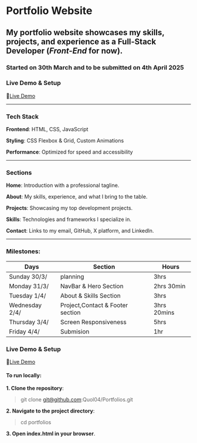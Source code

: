 # Portfolio Website 
## My portfolio website showcases my skills, projects, and experience as a Full-Stack Developer (*Front-End* for now). 
### Started on 30th March and to be submitted on 4th April 2025

### Live Demo & Setup
🔗[Live Demo](https://quol-developer.netlify.app/)

---

### Tech Stack
**Frontend**: HTML, CSS, JavaScript

**Styling**: CSS Flexbox & Grid, Custom Animations

**Performance**: Optimized for speed and accessibility

---

###  Sections
**Home**: Introduction with a professional tagline.

**About**: My skills, experience, and what I bring to the table.

**Projects**: Showcasing my top development projects.

**Skills**: Technologies and frameworks I specialize in.

**Contact**: Links to my email, GitHub, X platform, and LinkedIn.

---

### Milestones:
| Days | Section | Hours |
|-------|-------|-------|
| Sunday 30/3/| planning| 3hrs|
| Monday 31/3/| NavBar & Hero Section|2hrs 30min |
|Tuesday 1/4/|About & Skills Section |3hrs |
|Wednesday 2/4/| Project,Contact & Footer section| 3hrs 20mins|
|Thursday 3/4/ |Screen Responsiveness | 5hrs |
|Friday 4/4/ |Submision| 1hr|

### Live Demo & Setup
🔗[Live Demo](https://quol-developer.netlify.app/)

#### To run locally:
**1. Clone the repository**:
> git clone git@github.com:Quol04/Portfolios.git
> 
**2. Navigate to the project directory**:
> cd portfolios
> 
**3. Open index.html in your browser**.

